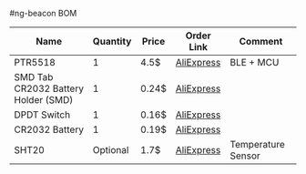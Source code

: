 #ng-beacon BOM

| Name | Quantity | Price | Order Link | Comment |
|-------------------------------------|----------|-------|---------------------------------------------------------------------------------------------------------------------------------------------------------------------|--------------------|
| PTR5518 | 1 | 4.5$ | [AliExpress](https://www.aliexpress.com/item/PTR5518-Coin-size-nRF51822Bluetooth-4-0-module-Ultra-small-size-smaller-than-CR2032-coin-battery-Free/1705282663.html) | BLE + MCU |
| SMD Tab CR2032 Battery Holder (SMD) | 1 | 0.24$ | [AliExpress](https://www.aliexpress.com/item/50pcs-SMD-Tab-20mm-CR2032-2032-Battery-Button-Cell-Holder-Coin-Cell-Retainer-Battery-Holder-surface/32732961416.html) |  |
| DPDT Switch | 1 | 0.16$ | [AliExpress](https://www.aliexpress.com/item/100-pcs-Miniature-Slide-Switch-6-Pin-2P2T-DPDT-ON-ON-Surface-Mount-SMT-SMD-PCB/32759082251.html) |  |
| CR2032 Battery | 1 | 0.19$ | [AliExpress](https://www.aliexpress.com/item/10pcs-lot-CR2032-Lithium-Button-Cell-Batteries-ECR2032-DL2032-KCR2032-EE6227-3V-220mAh-Rohs/32648145261.html) |  |
| SHT20 | Optional | 1.7$ | [AliExpress](https://www.aliexpress.com/item/10pcs-lot-SHT20-Temperature-And-Humidity-Sensor/1916310064.html) | Temperature Sensor |

